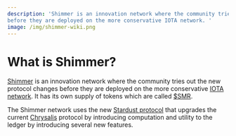 ```yaml
---
description: 'Shimmer is an innovation network where the community tries out the new protocol changes
before they are deployed on the more conservative IOTA network. '
image: /img/shimmer-wiki.png
---
```


# What is Shimmer?

[Shimmer](https://shimmer.network/) is an innovation network where the community tries out the new protocol changes
before they are deployed on the more conservative [IOTA network](https://wiki.iota.org/introduction/welcome/). It has
its own supply of tokens which are called [$SMR](tokens-and-wallets.md).

The Shimmer network uses the new [Stardust protocol](../what-is-stardust/introduction/welcome/) that upgrades
the current [Chrysalis](https://wiki.iota.org/introduction/welcome/) protocol by introducing computation and utility to
the ledger by introducing several new features.

